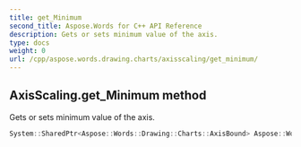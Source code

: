 ```yaml
---
title: get_Minimum
second_title: Aspose.Words for C++ API Reference
description: Gets or sets minimum value of the axis. 
type: docs
weight: 0
url: /cpp/aspose.words.drawing.charts/axisscaling/get_minimum/
---
```

## AxisScaling.get_Minimum method


Gets or sets minimum value of the axis.

```cpp
System::SharedPtr<Aspose::Words::Drawing::Charts::AxisBound> Aspose::Words::Drawing::Charts::AxisScaling::get_Minimum()
```


